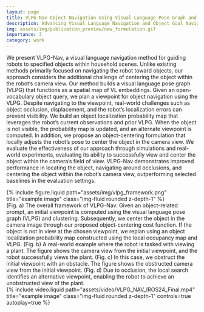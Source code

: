 ```yaml
---
layout: page
title: VLPG-Nav Object Navigation Using Visual Language Pose Graph and Object Localization Probability Maps
description: Advancing Visual Language Navigation and Object Goal Navigation with VLPG-Nav
img: assets/img/publication_preview/new_formulation.gif
importance: 3
category: work
---
```


We present VLPG-Nav, a visual language navigation method for guiding robots to specified objects within household scenes. Unlike existing methods primarily focused on navigating the robot toward objects, our approach considers the additional challenge of centering the object within the robot’s camera view. Our method builds a visual language pose graph (VLPG) that functions as a spatial map of VL embeddings. Given an open-vocabulary object query, we plan a viewpoint for object navigation using the VLPG. Despite navigating to the viewpoint, real-world challenges such as object occlusion, displacement, and the robot’s localization errors can prevent visibility. We build an object localization probability map that leverages the robot’s current observations and prior VLPG. When the object is not visible, the probability map is updated, and an alternate viewpoint is computed. In addition, we propose an object-centering formulation that locally adjusts the robot’s pose to center the object in the camera view. We evaluate the effectiveness of our approach through simulations and real-world experiments, evaluating its ability to successfully view and center the object within the camera’s field of view. VLPG-Nav demonstrates improved performance in locating the object, navigating around occlusions, and centering the object within the robot’s camera view, outperforming selected baselines in the evaluation settings.

<div class="row">
    <div class="col-sm mt-3 mt-md-0">
        {% include figure.liquid path="assets/img/vlpg_framework.png" title="example image" class="img-fluid rounded z-depth-1" %}
    </div>
</div>
<div class="caption">
    (Fig. a) The overall framework of VLPG-Nav. Given an object-related prompt, an initial viewpoint is computed using the visual language pose graph (VLPG) and clustering. Subsequently, we center the object in the camera image through our proposed object-centering cost function. If the object is not in view at the chosen viewpoint, we replan using an object localization probability map constructed using the local occupancy map and VLPG. (Fig. b) A real-world example where the robot is tasked with viewing a plant. The figure shows the camera view from the initial viewpoint, and the robot successfully views the plant. (Fig. c) In this case, we obstruct the initial viewpoint with an obstacle. The figure shows the obstructed camera view from the initial viewpoint. (Fig. d) Due to occlusion, the local search identifies an alternative viewpoint, enabling the robot to achieve an unobstructed view of the plant.
</div>


<div class="row justify-content-sm-center">
    <div class="col-sm mt-3 mt-md-0">
        {% include video.liquid path="assets/video/VLPG_NAV_IROS24_Final.mp4" title="example image" class="img-fluid rounded z-depth-1" controls=true autoplay=true %}
    </div>
</div>
